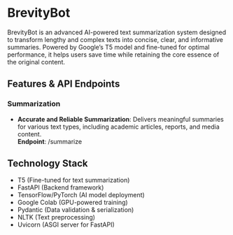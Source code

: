 # BrevityBot

BrevityBot is an advanced AI-powered text summarization system designed to transform lengthy and complex texts into concise, clear, and informative summaries. Powered by Google’s T5 model and fine-tuned for optimal performance, it helps users save time while retaining the core essence of the original content.

## Features & API Endpoints

### Summarization
- **Accurate and Reliable Summarization**: Delivers meaningful summaries for various text types, including academic articles, reports, and media content.  
  **Endpoint**: /summarize

## Technology Stack
- T5 (Fine-tuned for text summarization)
- FastAPI (Backend framework)
- TensorFlow/PyTorch (AI model deployment)
- Google Colab (GPU-powered training)
- Pydantic (Data validation & serialization)
- NLTK (Text preprocessing)
- Uvicorn (ASGI server for FastAPI)
